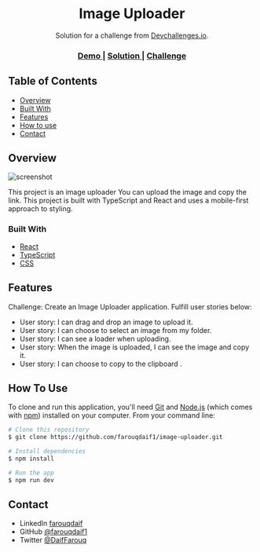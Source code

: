 <!-- Please update value in the {}  -->

<h1 align="center">Image Uploader </h1>

<div align="center">
   Solution for a challenge from  <a href="http://devchallenges.io" target="_blank">Devchallenges.io</a>.
</div>

<div align="center">
  <h3>
    <a href="https://64b551eaa0fe7c000987a17c--image-uploader-fa.netlify.app/">
      Demo
    </a>
    <span> | </span>
    <a href="https://devchallenges.io/solutions/iuLSsyMZqVi5LTcZ2ENR">
      Solution
    </a>
    <span> | </span>
    <a href="https://devchallenges.io/challenges/O2iGT9yBd6xZBrOcVirx">
      Challenge
    </a>
  </h3>
</div>

<!-- TABLE OF CONTENTS -->

## Table of Contents

- [Overview](#overview)
- [Built With](#built-with)
- [Features](#features)
- [How to use](#how-to-use)
- [Contact](#contact)

<!-- OVERVIEW -->

## Overview

![screenshot](http://res.cloudinary.com/dsmjgw4ty/image/upload/v1689604351/h6u6nfqzaibo2zsefoer.png)

This project is an image uploader You can upload the image and copy the link. This project is built with TypeScript and React and uses a mobile-first approach to styling.


### Built With

<!-- This section should list any major frameworks that you built your project using. Here are a few examples.-->

- [React](https://reactjs.org/)
- [TypeScript ](https://www.typescriptlang.org/)
- [CSS](https://developer.mozilla.org/en-US/docs/Web/CSS)

## Features

<!-- List the features of your application or follow the template. Don't share the figma file here :) -->

Challenge: Create an Image Uploader application. Fulfill user stories below:

- User story: I can drag and drop an image to upload it.
- User story: I can choose to select an image from my folder.
- User story: I can see a loader when uploading.
- User story: When the image is uploaded, I can see the image and copy it.
- User story: I can choose to copy to the clipboard .

## How To Use

<!-- Example: -->

To clone and run this application, you'll need [Git](https://git-scm.com) and [Node.js](https://nodejs.org/en/download/) (which comes with [npm](http://npmjs.com)) installed on your computer. From your command line:

```bash
# Clone this repository
$ git clone https://github.com/farouqdaif1/image-uploader.git

# Install dependencies
$ npm install

# Run the app
$ npm run dev
```
## Contact

- LinkedIn [farouqdaif](https://www.linkedin.com/in/farouqdaif/)
- GitHub [@farouqdaif1](https://github.com/farouqdaif1)
- Twitter [@DaifFarouq](https://twitter.com/DaifFarouq)
